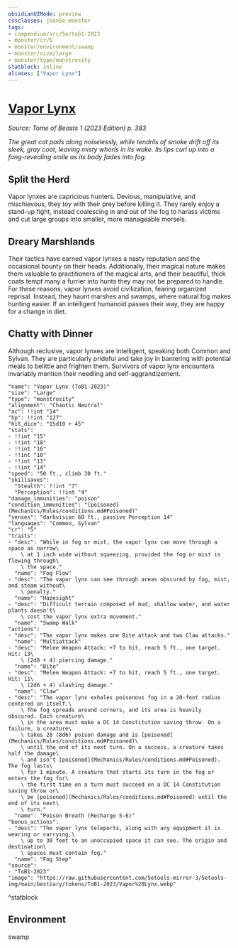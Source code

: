 ```yaml
---
obsidianUIMode: preview
cssclasses: json5e-monster
tags:
- compendium/src/5e/tob1-2023
- monster/cr/5
- monster/environment/swamp
- monster/size/large
- monster/type/monstrosity
statblock: inline
aliases: ["Vapor Lynx"]
---
```

# [Vapor Lynx](Mechanics\bestiary\monstrosity/vapor-lynx-tob1-2023.md)
*Source: Tome of Beasts 1 (2023 Edition) p. 383*  

*The great cat pads along noiselessly, while tendrils of smoke drift off its sleek, gray coat, leaving misty whorls in its wake. Its lips curl up into a fang-revealing smile as its body fades into fog.*

## Split the Herd

Vapor lynxes are capricious hunters. Devious, manipulative, and mischievous, they toy with their prey before killing it. They rarely enjoy a stand-up fight, instead coalescing in and out of the fog to harass victims and cut large groups into smaller, more manageable morsels.

## Dreary Marshlands

Their tactics have earned vapor lynxes a nasty reputation and the occasional bounty on their heads. Additionally, their magical nature makes them valuable to practitioners of the magical arts, and their beautiful, thick coats tempt many a furrier into hunts they may not be prepared to handle. For these reasons, vapor lynxes avoid civilization, fearing organized reprisal. Instead, they haunt marshes and swamps, where natural fog makes hunting easier. If an intelligent humanoid passes their way, they are happy for a change in diet.

## Chatty with Dinner

Although reclusive, vapor lynxes are intelligent, speaking both Common and Sylvan. They are particularly prideful and take joy in bantering with potential meals to belittle and frighten them. Survivors of vapor lynx encounters invariably mention their needling and self-aggrandizement.

```statblock
"name": "Vapor Lynx (ToB1-2023)"
"size": "Large"
"type": "monstrosity"
"alignment": "Chaotic Neutral"
"ac": !!int "14"
"hp": !!int "127"
"hit_dice": "15d10 + 45"
"stats":
- !!int "15"
- !!int "18"
- !!int "16"
- !!int "10"
- !!int "13"
- !!int "14"
"speed": "50 ft., climb 30 ft."
"skillsaves":
  "Stealth": !!int "7"
  "Perception": !!int "4"
"damage_immunities": "poison"
"condition_immunities": "[poisoned](Mechanics/Rules/conditions.md#Poisoned)"
"senses": "darkvision 60 ft., passive Perception 14"
"languages": "Common, Sylvan"
"cr": "5"
"traits":
- "desc": "While in fog or mist, the vapor lynx can move through a space as narrow\
    \ at 1 inch wide without squeezing, provided the fog or mist is flowing through\
    \ the space."
  "name": "Fog Flow"
- "desc": "The vapor lynx can see through areas obscured by fog, mist, and steam without\
    \ penalty."
  "name": "Hazesight"
- "desc": "Difficult terrain composed of mud, shallow water, and water plants doesn't\
    \ cost the vapor lynx extra movement."
  "name": "Swamp Walk"
"actions":
- "desc": "The vapor lynx makes one Bite attack and two Claw attacks."
  "name": "Multiattack"
- "desc": "Melee Weapon Attack: +7 to hit, reach 5 ft., one target. Hit: 13\
    \ (2d8 + 4) piercing damage."
  "name": "Bite"
- "desc": "Melee Weapon Attack: +7 to hit, reach 5 ft., one target. Hit: 11\
    \ (2d6 + 4) slashing damage."
  "name": "Claw"
- "desc": "The vapor lynx exhales poisonous fog in a 20-foot radius centered on itself.\
    \ The fog spreads around corners, and its area is heavily obscured. Each creature\
    \ in the area must make a DC 14 Constitution saving throw. On a failure, a creature\
    \ takes 28 (8d6) poison damage and is [poisoned](Mechanics/Rules/conditions.md#Poisoned)\
    \ until the end of its next turn. On a success, a creature takes half the damage\
    \ and isn't [poisoned](Mechanics/Rules/conditions.md#Poisoned). The fog lasts\
    \ for 1 minute. A creature that starts its turn in the fog or enters the fog for\
    \ the first time on a turn must succeed on a DC 14 Constitution saving throw or\
    \ be [poisoned](Mechanics/Rules/conditions.md#Poisoned) until the end of its next\
    \ turn."
  "name": "Poison Breath (Recharge 5-6)"
"bonus_actions":
- "desc": "The vapor lynx teleports, along with any equipment it is wearing or carrying,\
    \ up to 30 feet to an unoccupied space it can see. The origin and destination\
    \ spaces must contain fog."
  "name": "Fog Step"
"source":
- "ToB1-2023"
"image": "https://raw.githubusercontent.com/5etools-mirror-3/5etools-img/main/bestiary/tokens/ToB1-2023/Vapor%20Lynx.webp"
```
^statblock

## Environment

swamp